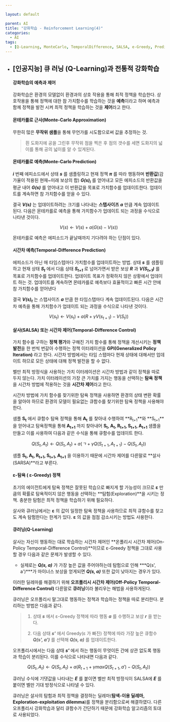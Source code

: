 ```yaml
---

layout: default

parent: AI
title: "강화학습 - Reinforcement Learning(4)"
categories:
  - AI
tags:
  - [Q-Learning, MonteCarlo, TemporalDifference, SALSA, e-Greedy, Prediction, Control]
---
```


- ## [인공지능] 큐 러닝 (Q-Learning)과 전통적 강화학습

  

  #### 강화학습의 예측과 제어

   강화학습은 환경의 모델없이 환경과의 상호 작용을 통해 최적 정책을 학습한다. 상호작용을 통해 정책에 대한 참 가치함수를 학습하는 것을 **예측**이라고 하며 예측과 함께 정책을 발전 시켜 최적 정책을 학습하는 것을 **제어**라고 한다.

  

  #### 몬테카를로 근사(Monte-Carlo Approximation)

   무한히 많은 **무작위 샘플**을 통해 무언가를 시도함으로써 값을 추정하는 것.

  >  흰 도화지에 공을 그린후 무작위 점을 찍은 후 점의 갯수를 세면 도화지의 넓이를 통해 공의 넓이를 알 수 있게된다.

  

  #### 몬테카를로 예측(Monte-Carlo Prediction)

   ***i*** 번째 에피소드에서 상태 ***s*** 를 샘플링하고 현재 정책 ***π*** 를 따라 행동하며 **반환값**(감가율이 적용된 현재~미래 보상의 합) ***G(s)<sub>i</sub>*** 를 얻어내고 모든 에피소드의 반환값을 평균 내어 ***G(s)*** 를 얻어내고 이 반환값을 목표로 가치함수를 업데이트한다. 업데이트를 계속하면 참 가치함수를 얻을 수 있다.

   결국 ***V(s)*** 는 업데이트하려는 크기를 나타내는 **스탭사이즈** ***a*** 만큼 계속 업데이트 된다. 다음은 몬테카를로 예측을 통해 가치함수가 업데이트 되는 과정을 수식으로 나타낸 것이다.

  
  $$
  V(s) ← V(s) + a(G(s) - V(s))
  $$
  
  
   몬테카를로 예측은 에피소드가 끝날때까지 기다려야 하는 단점이 있다.
  
  
  
  #### 시간차 예측(Temporal-Difference Prediction)
  
   에피소드가 아닌 매 타임스텝마다 가치함수를 업데이트하는 방법. 상태 ***s*** 를 샘플링하고 현재 상태 ***S<sub>t</sub>*** 에서 다음 상태  ***S<sub>t+1</sub>*** 로 넘어가면서 받은 보상 ***R*** 과 ***V(S<sub>t+1</sub>)*** 를 목표로 가치함수를 업데이트한다. 업데이트 목표가 정확하지 않은 상황에서 업데이트 하는 것. 업데이트를 계속하면 몬테카를로 예측보다 효율적이고 빠른 시간 안에 참 가치함수를 얻어낸다
  
   결국 ***V(s)<sub>t</sub>*** 는 스탭사이즈  ***a*** 만큼 한 타임스탭마다 계속 업데이트된다. 다음은 시간차 예측을 통해 가치함수가 업데이트 되는 과정을 수식으로 나타낸 것이다.
  
  
  $$
  V(s_t) ← V(s_t) + a(R + γV(s_{t+1})-V(S_t))
  $$
  
  
  #### 살사(SALSA) 또는 시간차 제어(Temporal-Difference Control)
  
   가치 함수를 구하는 **정책 평가**와 구해진 가치 함수를 통해 정책을 개선시키는 **정책 발전**을 한 번씩 번갈아 수행하는 정책 이터레이션을 **GPI(Generalized Policy Iteration)** 라고 한다. 시간차 방법에서는 타임 스탭마다 현재 상태에 대해서만 업데이트 하므로 모든 상태에 대해 정책 발전을 할 수 없다. 
  
   벨만 최적 방정식을 사용하는 가치 이터레이션은 시간차 방법과 같이 정책을 따로 두지 않는다. 가치 이터레이션의 가장 큰 가치를 가지는 행동을 선택하는 **탐욕 정책**을 시간차 방법에 적용하는 것을 **시간차 제어**라고 한다.
  
   시간차 방법에 가치 함수를 찾기위한 탐욕 정책을 사용하면 환경의 상태 변환 확률을 알아야 하므로 환경의 모델이 필요없는 큐함수를 찾기위한 탐욕 정책을 사용해야한다.
  
   샘플 **S<sub>t</sub>** 에서 큐함수 탐욕 정책을 통해  **A<sub>t</sub>** 를 찾아내 수행하여  **R<sub>t+1</sub>**와  **S<sub>t+1</sub>**을 얻어내고 탐욕정책을 통해  **A<sub>t+1</sub>** 까지 찾아내어 **S<sub>t</sub>, A<sub>t</sub>, R<sub>t+1</sub>,  S<sub>t+1</sub>,  A<sub>t+1</sub>**  샘플을 만들고 이를 사용하여 다음과 같은 수식을 통해 큐함수를 업데이트 한다.
  
  
  $$
  Q(S_t, A_t)←Q(S_t,A_t)+a(ㄱ + γQ(S_{t+1},A_{t+1}) - Q(S_t, A_t))
  $$
  
  
   샘플  **S<sub>t</sub>, A<sub>t</sub>, R<sub>t+1</sub>,  S<sub>t+1</sub>,  A<sub>t+1</sub>**  을 이용하기 때문에 시간차 제어를 다른말로 **살사(SARSA)**라고 부른다.
  
  
  
  ####  ε-탐욕 ( ε-Greedy) 정책
  
   초기의 에이전트에게 탐욕 정책은 잘못된 학습으로 빠지게 할 가능성이 크므로  **ε** 만큼의 확률로 탐욕적이지 않은 행동을 선택하는 **탐험(Exploration)**을 시키는 정책. 충분한 탐험은 최적 정책을 학습하기 위해 필요하다.
  
   살사와 큐러닝에서는 **ε** 의 값이 일정한 탐욕 정책을 사용하므로 최적 큐함수를 찾고도 계속 탐험한다는 한계가 있다. **ε** 의 값을 점점 감소시키는 방법도 사용한다.
  
  
  
  #### 큐러닝(Q-Learning)
  
   살사는 자신이 행동하는 대로 학습하는 시간차 제어인 **온폴리시 시간차 제어(On-Policy Temporal-Difference Control)**이므로 ε-Greedy 정책을 그대로 사용할 경우 다음과 같은 문제가 발생할 수 있다.
  
  - 실제로는 ***Q(s, a)*** 가 가장 높은 값을 주어야하는데 탐험으로 인해 ***Q(s', a')***가 마이너스 보상을 얻게되면 ***Q(s, a)*** 또한 값이 낮아지는 경우가 있다.
  
    
  
   이러한 딜레마를 해결하기 위해 **오프폴리시 시간차 제어(Off-Policy Temporal-Difference Control)** 다른말로 **큐러닝**이라 불리우는 해법을 사용하게된다.
  
    큐러닝은 오프폴리시 말그대로 행동하는 정책과 학습하는 정책을 따로 분리한다. 분리하는 방법은 다음과 같다.
  
  > 1. 상태 ***s*** 에서 ε-Greedy 정책에 따라 행동 ***a*** 를 수행하고 보상 ***r*** 을 받는다.
  >
  > 2. 다음 상태 ***s'*** 에서 Greedy(ε 가 빠진) 정책에 따라 가장 높은 큐함수  ***Q(s', a')*** 를 선택해 ***Q(s, a)*** 를 업데이트한다.
  
  
  
   오프폴리시에서는 다음 상태 ***s'*** 에서 하는 행동이 무엇이든 간에 상관 없도록 행동과 학습이 분리된다. 이를 수식으로 나타내면 다음과 같다.
  
  
  $$
  Q(S_t, A_t)←Q(S_t,A_t)+a(R_{t+1} + γmaxQ(S_{t+1},a') - Q(S_t, A_t))
  $$
  
  
   큐러닝 수식에 기댓값을 나타내는 ***E*** 를 붙이면 벨만 최적 방정식이 SALSA에 ***E*** 를 붙이면 벨만 기대 방정식으로 나타낼 수 있다.
  
  
  
   큐러닝은 살사의 탐험과 최적 정책을 결정하는 딜레마(**탐색-이용 딜레마, Exploration-exploitation dilemma**)를 정책을 분리함으로써 해결하였다. 다른 오프폴리시 강화학습과 달리 큐함수가 간단하기 때문에 강화학습 알고리즘의 토대로 사용되었다.
